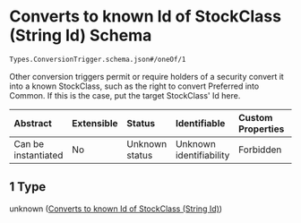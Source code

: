 # Converts to known Id of StockClass (String Id) Schema

```txt
Types.ConversionTrigger.schema.json#/oneOf/1
```

Other conversion triggers permit or require holders of a security convert it into a known StockClass, such as the right to convert Preferred into Common. If this is the case, put the target StockClass' Id here.

| Abstract            | Extensible | Status         | Identifiable            | Custom Properties | Additional Properties | Access Restrictions | Defined In                                                                                          |
| :------------------ | :--------- | :------------- | :---------------------- | :---------------- | :-------------------- | :------------------ | :-------------------------------------------------------------------------------------------------- |
| Can be instantiated | No         | Unknown status | Unknown identifiability | Forbidden         | Allowed               | none                | [ConversionTrigger.schema.json*](../out/types/ConversionTrigger.schema.json "open original schema") |

## 1 Type

unknown ([Converts to known Id of StockClass (String Id)](conversiontrigger-oneof-converts-to-known-id-of-stockclass-string-id.md))
